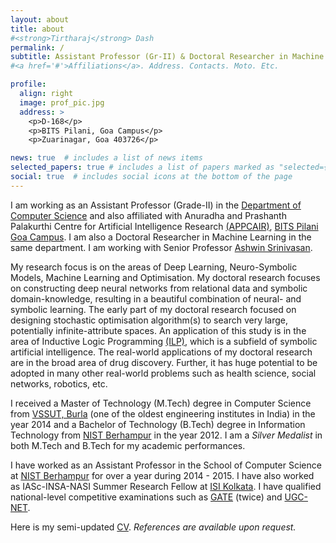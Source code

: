 ```yaml
---
layout: about
title: about
#<strong>Tirtharaj</strong> Dash
permalink: /
subtitle: Assistant Professor (Gr-II) & Doctoral Researcher in Machine Learning
#<a href='#'>Affiliations</a>. Address. Contacts. Moto. Etc.

profile:
  align: right
  image: prof_pic.jpg
  address: >
    <p>D-168</p>
    <p>BITS Pilani, Goa Campus</p>
    <p>Zuarinagar, Goa 403726</p>

news: true  # includes a list of news items
selected_papers: true # includes a list of papers marked as "selected={true}"
social: true  # includes social icons at the bottom of the page
---
```


I am working as an Assistant Professor (Grade-II) in the <a rel="external nofollow" href="https://www.bits-pilani.ac.in/goa/ComputerScienceInformationsSystems/ComputerScienceandInformationSystems" target="_blank">Department of Computer Science</a> and also affiliated with Anuradha and Prashanth Palakurthi Centre for Artificial Intelligence Research <a rel="external nofollow" href="https://www.bits-pilani.ac.in/appcair/index.html" target="_blank">(APPCAIR)</a>, <a rel="external nofollow" href="https://www.bits-pilani.ac.in/goa/index.aspx" target="_blank">BITS Pilani Goa Campus</a>. I am also a Doctoral Researcher in Machine Learning in the same department. I am working with Senior Professor <a rel="external nofollow" href="https://www.bits-pilani.ac.in/goa/ashwin/profile" target="_blank">Ashwin Srinivasan</a>.

My research focus is on the areas of Deep Learning, Neuro-Symbolic Models, Machine Learning and Optimisation. My doctoral research focuses on constructing deep neural networks from relational data and symbolic domain-knowledge, resulting in a beautiful combination of neural- and symbolic learning. The early part of my doctoral research focused on designing stochastic optimisation algorithm(s) to search very large, potentially infinite-attribute spaces. An application of this study is in the area of Inductive Logic Programming <a rel="external nofollow" href="https://en.wikipedia.org/wiki/Inductive_logic_programming" target="_blank">(ILP)</a>, which is a subfield of symbolic artificial intelligence. The real-world applications of my doctoral research are in the broad area of drug discovery. Further, it has huge potential to be adopted in many other real-world problems such as health science, social networks, robotics, etc.

I received a Master of Technology (M.Tech) degree in Computer Science from <a rel="external nofollow" href="http://www.vssut.ac.in/" target="_blank">VSSUT, Burla</a> (one of the oldest engineering institutes in India) in the year 2014 and a Bachelor of Technology (B.Tech) degree in Information Technology from <a rel="external nofollow" href="http://www.nist.edu" target="_blank">NIST Berhampur</a> in the year 2012. I am a *Silver Medalist* in both M.Tech and B.Tech for my academic performances.

I have worked as an Assistant Professor in the School of Computer Science at <a rel="external nofollow" href="http://www.nist.edu" target="_blank">NIST Berhampur</a> for over a year during 2014 - 2015. I have also worked as IASc-INSA-NASI Summer Research Fellow at <a rel="external nofollow" href="http://www.isical.ac.in/" target="_blank">ISI Kolkata</a>. I have qualified national-level competitive examinations such as <a rel="external nofollow" href="https://en.wikipedia.org/wiki/Graduate_Aptitude_Test_in_Engineering" target="_blank">GATE</a> (twice) and <a rel="external nofollow" href="https://en.wikipedia.org/wiki/National_Eligibility_Test" target="_blank">UGC-NET</a>.

Here is my semi-updated <a href="/vitae/TirtharajDash.pdf" target="_blank">CV</a>. *References are available upon request.*
